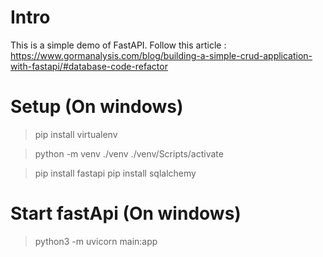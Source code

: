 # Intro

This is a simple demo of FastAPI.
Follow this article : https://www.gormanalysis.com/blog/building-a-simple-crud-application-with-fastapi/#database-code-refactor

# Setup (On windows) 

> pip install virtualenv


> python -m venv ./venv
> ./venv/Scripts/activate

> pip install fastapi
> pip install sqlalchemy

# Start fastApi (On windows) 

> python3 -m uvicorn main:app
